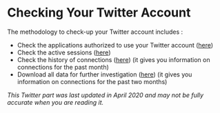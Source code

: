 # Checking Your Twitter Account

The methodology to check-up your Twitter account includes :

* Check the applications authorized to use your Twitter account ([here](https://twitter.com/settings/applications))
* Check the active sessions ([here](https://twitter.com/settings/applications))
* Check the history of connections ([here](https://twitter.com/settings/your_twitter_data/login_history)) (it gives you information on connections for the past month)
* Download all data for further investigation ([here](https://twitter.com/settings/your_twitter_data)) (it gives you information on connections for the past two months)

_This Twitter part was last updated in April 2020 and may not be fully accurate when you are reading it._
